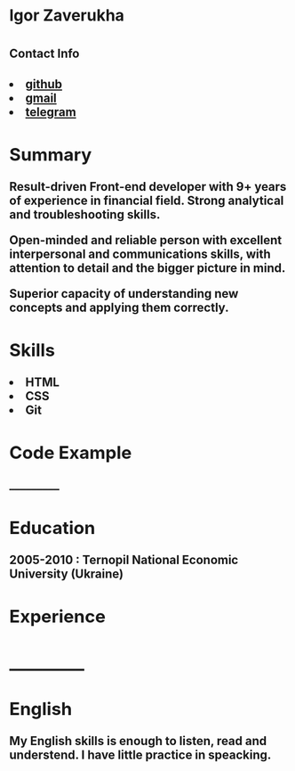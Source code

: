 <h1> Igor Zaverukha<h1>
<h2>Contact Info<h2>
 <ul">
     <li ><a href="https://github.com/pmzaverukha">github</a></li>
     <li class="link"><a href="mailto:pm.zaverukha@gmail.com">gmail</a></li>
     <li class="link"><a href="https://t.me/adriano_zaver">telegram</a></li>
 </ul>
<h2>Summary</h2>
<p>Result-driven Front-end developer with 9+ years of experience in financial field.
Strong analytical and troubleshooting skills. </p>
<p>Open-minded and reliable person with excellent interpersonal and communications skills, with attention to detail and the bigger picture in mind.</p>
<p>Superior capacity of understanding new concepts and applying them correctly.</p>
<h2>Skills</h2>
 <ul">
     <li >HTML</li>
   <li >CSS</li>
   <li >Git</li>
 </ul>
 <h2>Code Example</h2>
_________
<h2>Education</h2>
<p>2005-2010 : Ternopil National Economic University (Ukraine)</p>
<h2>Experience<h2>
 _________                                                     
<h2>English</h2>
<p>My English skills is enough to listen, read and understend. I have little practice in speaсking.</p>
                                                          
                                                          
                                                     

